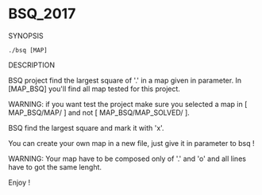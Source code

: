 # BSQ_2017

SYNOPSIS

	./bsq [MAP]

DESCRIPTION

BSQ project find the largest square of '.' in a map given in parameter.
In [MAP_BSQ] you'll find all map tested for this project.

WARNING: if you want test the project make sure you selected a map in [ MAP_BSQ/MAP/ ]
and not [ MAP_BSQ/MAP_SOLVED/ ].

BSQ find the largest square and mark it with 'x'.

You can create your own map in a new file, just give it in parameter to bsq !

WARNING: Your map have to be composed only of '.' and 'o' and all lines have to got the same
lenght.

Enjoy !